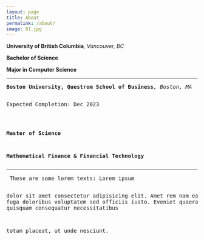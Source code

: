 ```yaml
---
layout: page
title: About
permalink: /about/
image: 01.jpg
---
```







<strong>University of British Columbia</strong><i>, Vancouver, BC</i>

<strong>Bachelor of Science</strong>

<strong>Major in Computer Science</strong>






***



<div>
<pre>
<strong>Boston University, Questrom School of Business</strong><i>, Boston, MA</i>

<p>Expected Completion: Dec 2023</p>

<strong>Master of Science</strong>

<strong>Mathematical Finance & Financial Technology</strong>
</pre>
</div>




***

<div>
<pre> These are some lorem texts: Lorem ipsum 

dolor sit                amet consectetur adipisicing elit. Amet rem nam ea nihil fuga doloribus voluptatem sed officiis iusto. Eveniet quaerat sit quisquam                consequatur necessitatibus


totam placeat, ut unde                  nesciunt.
</pre>
</div>



